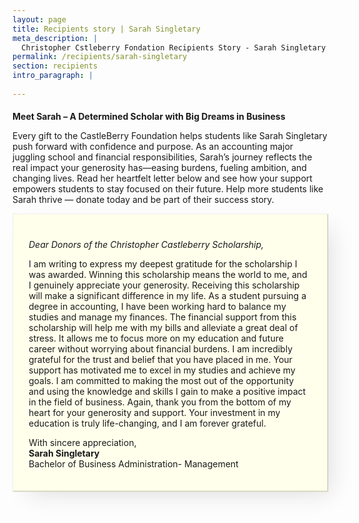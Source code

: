 ```yaml
---
layout: page
title: Recipients story | Sarah Singletary
meta_description: |
  Christopher Cstleberry Fondation Recipients Story - Sarah Singletary
permalink: /recipients/sarah-singletary
section: recipients
intro_paragraph: |
  
---
```


<h4 style="margin-bottom:0;">Meet Sarah – A Determined Scholar with Big Dreams in Business</h4>
<p>Every gift to the CastleBerry Foundation helps students like Sarah Singletary push forward with confidence and purpose. As an accounting major juggling school and financial responsibilities, Sarah’s journey reflects the real impact your generosity has—easing burdens, fueling ambition, and changing lives. Read her heartfelt letter below and see how your support empowers students to stay focused on their future. Help more students like Sarah thrive &mdash; donate today and be part of their success story.</p>

<div class="story-letter">
  <h6 style="margin-bottom:0;">Dear Donors of the Christopher Castleberry Scholarship,</h6>
  <p>I am writing to express my deepest gratitude for the scholarship I was awarded. Winning
this scholarship means the world to me, and I genuinely appreciate your generosity. Receiving
this scholarship will make a significant difference in my life. As a student pursuing a degree in
accounting, I have been working hard to balance my studies and manage my finances. The
financial support from this scholarship will help me with my bills and alleviate a great deal of
stress. It allows me to focus more on my education and future career without worrying about
financial burdens.
I am incredibly grateful for the trust and belief that you have placed in me. Your support
has motivated me to excel in my studies and achieve my goals. I am committed to making the
most out of the opportunity and using the knowledge and skills I gain to make a positive impact
in the field of business. Again, thank you from the bottom of my heart for your generosity and
support. Your investment in my education is truly life-changing, and I am forever grateful.</p>
  <p>With sincere appreciation,<br>
  <strong>Sarah Singletary</strong><br>
  Bachelor of Business Administration- Management</p>
</div>

<style>
  .story-letter {
    padding: 20px 25px;
    background: #ffffec;
    border: 1px solid #eeeeec;
    box-shadow: 1px 1px 1px 0 #cfcfa5, 15px 15px 35px -12px rgba(32,32,32,.15);
  }
  @media (max-width: 600px) {
    .story-letter {padding: 15px 15px;}
  }
</style>




